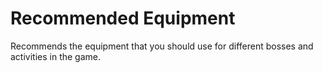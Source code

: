 # Recommended Equipment
Recommends the equipment that you should use for different bosses and activities in the game.
